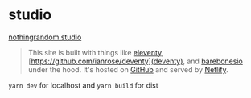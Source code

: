 # studio

<!-- [![Netlify Status](https://img.shields.io/netlify/a6a273ca-c962-40aa-8c1a-1baf8a26dfc8?logo=netlify&style=for-the-badge)](https://app.netlify.com/sites/nothingrandom/deploys) -->
<!-- [![Travis (.com)](https://img.shields.io/travis/com/nothingrandom/website.svg?logo=travis&style=for-the-badge)](https://travis-ci.com/nothingrandom/website) -->
<!-- [![Snyk Vulnerabilities for GitHub Repo](https://img.shields.io/snyk/vulnerabilities/github/nothingrandom/website.svg?logo=snyk&style=for-the-badge)](https://app.snyk.io/org/nothingrandom/project/315e994b-9ff2-4bde-9887-4004852950ee) -->

<!-- [![Website Up](https://img.shields.io/website/https/nothingrandom.com.svg?down_color=red&down_message=down&label=status&style=for-the-badge&up_color=limegreen&up_message=up)](https://nothingrandom.com) -->
<!-- [![Uptime Robot ratio (30 days)](https://img.shields.io/uptimerobot/ratio/m782561473-4626d1b0855e2d56a41ace52.svg?style=for-the-badge)](https://nothingrandom.com) -->


[nothingrandom.studio](https://nothingrandom.studio)

> This site is built with things like [eleventy](https://www.11ty.io/), [https://github.com/ianrose/deventy](deventy), and [barebonesio](https://github.com/nothingrandom/barebonesio) under the hood. It's hosted on [GitHub](https://github.com/nothingrandom/studio) and served by [Netlify]((https://www.netlify.com/)).

`yarn dev` for localhost and `yarn build` for dist
